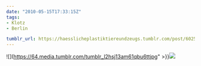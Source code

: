 ```yaml
---
date: "2010-05-15T17:33:15Z"
tags:
- Klotz
- Berlin

tumblr_url: https://haesslicheplastiktiereundzeugs.tumblr.com/post/602513713
---
```

![](https://64.media.tumblr.com/tumblr_l2hsj13am61qbu6ttjpg" >}}![](https://64.media.tumblr.com/tumblr_l2hsjfWhFr1qbu6tt.jpg)

